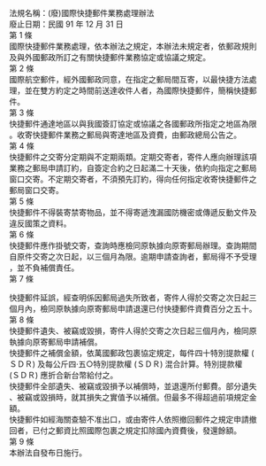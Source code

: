 法規名稱：(廢)國際快捷郵件業務處理辦法  
廢止日期：民國 91 年 12 月 31 日  
第 1 條  
國際快捷郵件業務處理，依本辦法之規定，本辦法未規定者，依郵政規則  
及與外國郵政所訂之有關快捷郵件業務協定或協議之規定。  
第 2 條  
國際航空郵件，經外國郵政同意，在指定之郵局間互寄，以最快捷方法處  
理，並在雙方約定之時間前送達收件人者，為國際快捷郵件，簡稱快捷郵  
件。  
第 3 條  
快捷郵件通達地區以與我國簽訂協定或協議之各國郵政所指定之地區為限  
。收寄快捷郵件業務之郵局與寄達地區及資費，由郵政總局公告之。  
第 4 條  
快捷郵件之交寄分定期與不定期兩類。定期交寄者，寄件人應向辦理該項  
業務之郵局申請訂約，自簽定合約之日起滿二十天後，依約向指定之郵局  
窗口交寄。不定期交寄者，不須預先訂約，得向任何指定收寄快捷郵件之  
郵局窗口交寄。  
第 5 條  
快捷郵件不得裝寄禁寄物品，並不得寄遞洩漏國防機密或傳遞反動文件及  
違反國策之資料。  
第 6 條  
快捷郵件應作掛號交寄，查詢時應檢同原執據向原寄郵局辦理。查詢期間  
自原件交寄之次日起，以三個月為限。逾期申請查詢者，郵局得不予受理  
，並不負補償責任。  
第 7 條  


快捷郵件延誤，經查明係因郵局過失所致者，寄件人得於交寄之次日起三  
個月內，檢同原執據向原寄郵局申請退還已付快捷郵件資費百分之五十。  
第 8 條  
快捷郵件遺失、被竊或毀損，寄件人得於交寄之次日起三個月內，檢同原  
執據向原寄郵局申請補償。  
快捷郵件之補償金額，依萬國郵政包裹協定規定，每件四十特別提款權 (  
ＳＤＲ) 及每公斤四‧五○特別提款權 (ＳＤＲ) 混合計算。特別提款權  
(ＳＤＲ) 應折合新台幣給付之。  
快捷郵件全部遺失、被竊或毀損予以補償時，並退還所付郵費。部分遺失  
、被竊或毀損時，就其損失之實值予以補償。但最多不得超過前項規定金  
額。  
快捷郵件如經海關查驗不准出口，或由寄件人依照撤回郵件之規定申請撤  
回者，已付之郵資比照國際包裹之規定扣除國內資費後，發還餘額。  
第 9 條  
本辦法自發布日施行。  


